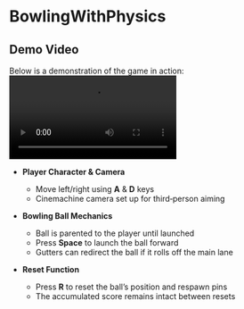 # BowlingWithPhysics

## Demo Video
Below is a demonstration of the game in action:
![Bowling Demo](DemoForBowling.mov)


- **Player Character & Camera**  
  - Move left/right using **A** & **D** keys  
  - Cinemachine camera set up for third‐person aiming

- **Bowling Ball Mechanics**  
  - Ball is parented to the player until launched  
  - Press **Space** to launch the ball forward  
  - Gutters can redirect the ball if it rolls off the main lane

- **Reset Function**  
  - Press **R** to reset the ball’s position and respawn pins  
  - The accumulated score remains intact between resets

